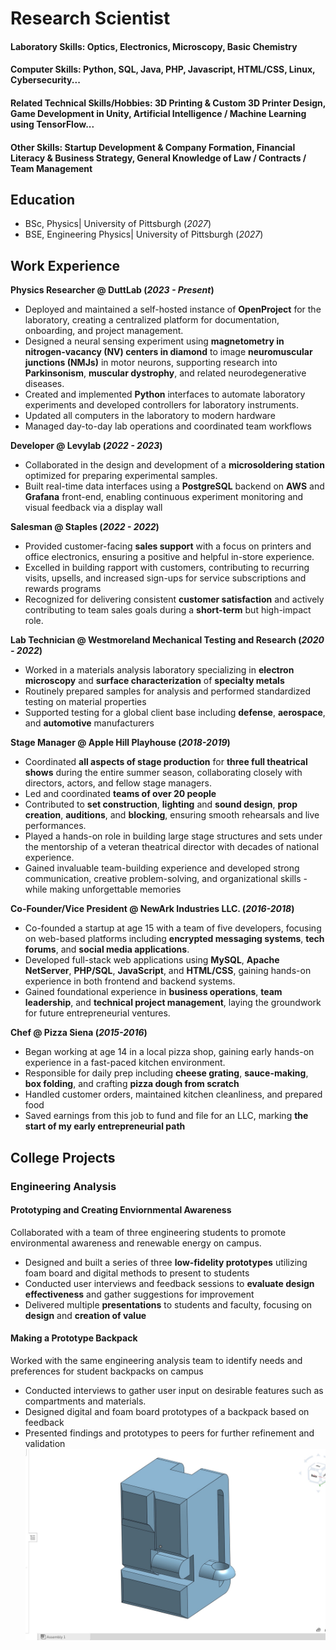# Research Scientist

#### Laboratory Skills: Optics, Electronics, Microscopy, Basic Chemistry

#### Computer Skills: Python, SQL, Java, PHP, Javascript, HTML/CSS, Linux, Cybersecurity...

#### Related Technical Skills/Hobbies: 3D Printing & Custom 3D Printer Design, Game Development in Unity, Artificial Intelligence / Machine Learning using TensorFlow...

#### Other Skills: Startup Development & Company Formation, Financial Literacy & Business Strategy, General Knowledge of Law / Contracts / Team Management

## Education
- BSc, Physics| University of Pittsburgh (_2027_)								       		
- BSE, Engineering Physics| University of Pittsburgh (_2027_)	 			        		

## Work Experience
**Physics Researcher @ DuttLab (_2023 - Present_)**
- Deployed and maintained a self-hosted instance of **OpenProject** for the laboratory, creating a centralized platform for documentation, onboarding, and project management.
- Designed a neural sensing experiment using **magnetometry in nitrogen-vacancy (NV) centers in diamond** to image **neuromuscular junctions (NMJs)** in motor neurons, supporting research into **Parkinsonism**, **muscular dystrophy**, and related neurodegenerative diseases.
- Created and implemented **Python** interfaces to automate laboratory experiments and developed controllers for laboratory instruments.
- Updated all computers in the laboratory to modern hardware
- Managed day-to-day lab operations and coordinated team workflows

**Developer @ Levylab (_2022 - 2023_)**
- Collaborated in the design and development of a **microsoldering station** optimized for preparing experimental samples.
- Built real-time data interfaces using a **PostgreSQL** backend on **AWS** and **Grafana** front-end, enabling continuous experiment monitoring and visual feedback via a display wall 

**Salesman @ Staples (_2022 - 2022_)**
- Provided customer-facing **sales support** with a focus on printers and office electronics, ensuring a positive and helpful in-store experience.
- Excelled in building rapport with customers, contributing to recurring visits, upsells, and increased sign-ups for service subscriptions and rewards programs
- Recognized for delivering consistent **customer satisfaction** and actively contributing to team sales goals during a **short-term** but high-impact role.

**Lab Technician @ Westmoreland Mechanical Testing and Research (_2020 - 2022_)**
- Worked in a materials analysis laboratory specializing in **electron microscopy** and **surface characterization** of **specialty metals** 
- Routinely prepared samples for analysis and performed standardized testing on material properties
- Supported testing for a global client base including **defense**, **aerospace**, and **automotive** manufacturers

**Stage Manager @ Apple Hill Playhouse (_2018-2019_)**
- Coordinated **all aspects of stage production** for **three full theatrical shows** during the entire summer season, collaborating closely with directors, actors, and fellow stage managers.
- Led and coordinated **teams of over 20 people** 
- Contributed to **set construction**, **lighting** and **sound design**, **prop creation**, **auditions**, and **blocking**, ensuring smooth rehearsals and live performances.
- Played a hands-on role in building large stage structures and sets under the mentorship of a veteran theatrical director with decades of national experience.
- Gained invaluable team-building experience and developed strong communication, creative problem-solving, and organizational skills - while making unforgettable memories

**Co-Founder/Vice President @ NewArk Industries LLC. (_2016-2018_)**
- Co-founded a startup at age 15 with a team of five developers, focusing on web-based platforms including **encrypted messaging systems**, **tech forums**, and **social media applications**.
- Developed full-stack web applications using **MySQL**, **Apache NetServer**, **PHP/SQL**, **JavaScript**, and **HTML/CSS**, gaining hands-on experience in both frontend and backend systems.
- Gained foundational experience in **business operations**, **team leadership**, and **technical project management**, laying the groundwork for future entrepreneurial ventures.

**Chef @ Pizza Siena (_2015-2016_)**
- Began working at age 14 in a local pizza shop, gaining early hands-on experience in a fast-paced kitchen environment.
- Responsible for daily prep including **cheese grating**, **sauce-making**, **box folding**, and crafting **pizza dough from scratch**
- Handled customer orders, maintained kitchen cleanliness, and prepared food
- Saved earnings from this job to fund and file for an LLC, marking **the start of my early entrepreneurial path**

## College Projects
### Engineering Analysis
#### Prototyping and Creating Enviornmental Awareness
Collaborated with a team of three engineering students to promote environmental awareness and renewable energy on campus.
- Designed and built a series of three **low-fidelity prototypes** utilizing foam board and digital methods to present to students
- Conducted user interviews and feedback sessions to **evaluate design effectiveness** and gather suggestions for improvement
- Delivered multiple **presentations** to students and faculty, focusing on **design** and **creation of value**

#### Making a Prototype Backpack
Worked with the same engineering analysis team to identify needs and preferences for student backpacks on campus
- Conducted interviews to gather user input on desirable features such as compartments and materials.
- Designed digital and foam board prototypes of a backpack based on feedback
- Presented findings and prototypes to peers for further refinement and validation
  ![CAD Image Backpack](/assets/images/1000008045.jpg)
